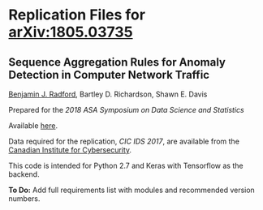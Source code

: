 # Replication Files for [arXiv:1805.03735](https://arxiv.org/abs/1805.03735)

## Sequence Aggregation Rules for Anomaly Detection in Computer Network Traffic

[Benjamin J. Radford](https://benradford.github.io), Bartley D. Richardson, Shawn E. Davis 

Prepared for the _2018 ASA Symposium on Data Science and Statistics_ 

Available [here](https://arxiv.org/abs/1805.03735).

Data required for the replication, _CIC IDS 2017_, are available from the [Canadian Institute for Cybersecurity](https://www.unb.ca/cic/datasets/ids-2017.html).

This code is intended for Python 2.7 and Keras with Tensorflow as the backend.

__To Do:__ Add full requirements list with modules and recommended version numbers.

